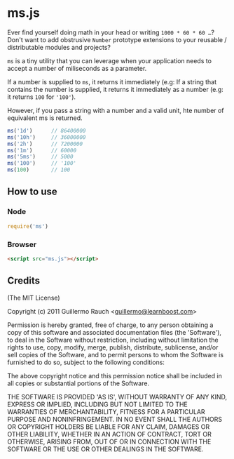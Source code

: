 
# ms.js

Ever find yourself doing math in your head or writing `1000 * 60 * 60 …`?
Don't want to add obstrusive `Number` prototype extensions to your reusable
/ distributable modules and projects?

`ms` is a tiny utility that you can leverage when your application needs to
accept a number of miliseconds as a parameter.

If a number is supplied to `ms`, it returns it immediately (e.g:
If a string that contains the number is supplied, it returns it immediately as
a number (e.g: it returns `100` for `'100'`).

However, if you pass a string with a number and a valid unit, hte number of
equivalent ms is returned.

```js
ms('1d')      // 86400000
ms('10h')     // 36000000
ms('2h')      // 7200000
ms('1m')      // 60000
ms('5ms')     // 5000
ms('100')     // '100'
ms(100)       // 100
```

## How to use

### Node

```js
require('ms')
```

### Browser

```html
<script src="ms.js"></script>
```

## Credits

(The MIT License)

Copyright (c) 2011 Guillermo Rauch &lt;guillermo@learnboost.com&gt;

Permission is hereby granted, free of charge, to any person obtaining
a copy of this software and associated documentation files (the
'Software'), to deal in the Software without restriction, including
without limitation the rights to use, copy, modify, merge, publish,
distribute, sublicense, and/or sell copies of the Software, and to
permit persons to whom the Software is furnished to do so, subject to
the following conditions:

The above copyright notice and this permission notice shall be
included in all copies or substantial portions of the Software.

THE SOFTWARE IS PROVIDED 'AS IS', WITHOUT WARRANTY OF ANY KIND,
EXPRESS OR IMPLIED, INCLUDING BUT NOT LIMITED TO THE WARRANTIES OF
MERCHANTABILITY, FITNESS FOR A PARTICULAR PURPOSE AND NONINFRINGEMENT.
IN NO EVENT SHALL THE AUTHORS OR COPYRIGHT HOLDERS BE LIABLE FOR ANY
CLAIM, DAMAGES OR OTHER LIABILITY, WHETHER IN AN ACTION OF CONTRACT,
TORT OR OTHERWISE, ARISING FROM, OUT OF OR IN CONNECTION WITH THE
SOFTWARE OR THE USE OR OTHER DEALINGS IN THE SOFTWARE.

